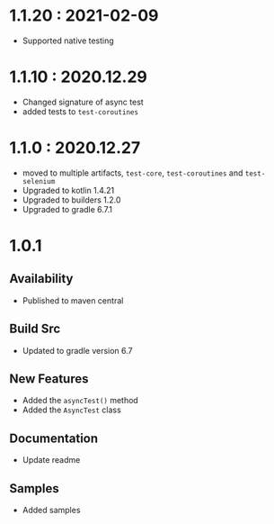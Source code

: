 # 1.1.20 : 2021-02-09
- Supported native testing

# 1.1.10 : 2020.12.29
- Changed signature of async test
- added tests to `test-coroutines`

# 1.1.0 : 2020.12.27
- moved to multiple artifacts, `test-core`, `test-coroutines` and `test-selenium` 
- Upgraded to kotlin 1.4.21
- Upgraded to builders 1.2.0
- Upgraded to gradle 6.7.1

# 1.0.1
## Availability
- Published to maven central

## Build Src
- Updated to gradle version 6.7

## New Features
- Added the `asyncTest()` method
- Added the `AsyncTest` class

## Documentation
- Update readme

## Samples
- Added samples